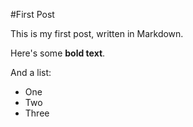 #First Post

This is my first post, written in Markdown.

Here's some __bold text__.

And a list:

* One
* Two
* Three
